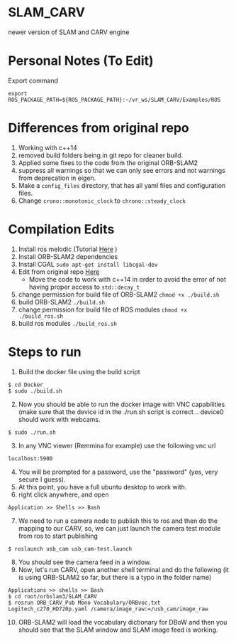# SLAM_CARV
newer version of SLAM and CARV engine

# Personal Notes (To Edit)
Export command 
```
export ROS_PACKAGE_PATH=${ROS_PACKAGE_PATH}:~/vr_ws/SLAM_CARV/Examples/ROS
```

# Differences from original repo
1. Working with c++14
2. removed build folders being in git repo for cleaner build.
3. Applied some fixes to the code from the original ORB-SLAM2
4. suppress all warnings so that we can only see errors and not warnings from deprecation in eigen.
5. Make a ```config_files``` directory, that has all yaml files and configuration files.
6. Change ```crono::monotonic_clock``` to ```chrono::steady_clock```

# Compilation Edits
1. Install ros melodic (Tutorial [Here](https://wiki.ros.org/melodic/Installation/Ubuntu]) )
2. Install ORB-SLAM2 dependencies
3. Install CGAL ``` sudo apt-get install libcgal-dev ```
4. Edit from original repo [Here](https://github.com/atlas-jj/ORB-SLAM-free-space-carving/tree/master)
   - Move the code to work with c++14 in order to avoid the error of not having proper access to ```std::decay_t```
5. change permission for build file of ORB-SLAM2 ```chmod +x ./build.sh```
6. build ORB-SLAM2 ```./build.sh```
7. change permission for build file of ROS modules ```chmod +x ./build_ros.sh```
8. build ros modules ```./build_ros.sh```

# Steps to run
1. Build the docker file using the build script
 ```
 $ cd Docker
 $ sudo ./build.sh
 ```
2. Now you should be able to run the docker image with VNC capabilities (make sure that the device id in the ./run.sh script is correct .. device0 should work with webcams.
```
$ sudo ./run.sh
```
3. In any VNC viewer (Remmina for example) use the following vnc url
```
localhost:5900
```
4. You will be prompted for a password, use the "password" (yes, very secure I guess).
5. At this point, you have a full ubuntu desktop to work with.
6. right click anywhere, and open
```
Application >> Shells >> Bash
```
7. We need to run a camera node to publish this to ros and then do the mapping to our CARV, so, we can just launch the camera test module from ros to start publishing
```
$ roslaunch usb_cam usb_cam-test.launch
```
8. You should see the camera feed in a window.
9. Now, let's run CARV, open another shell terminal and do the following (it is using ORB-SLAM2 so far, but there is a typo in the folder name)
```
Applications >> shells >> Bash
$ cd root/orbslam3/SLAM_CARV
$ rosrun ORB_CARV_Pub Mono Vocabulary/ORBvoc.txt Logitech_c270_HD720p.yaml /camera/image_raw:=/usb_cam/image_raw
```
10. ORB-SLAM2 will load the vocabulary dictionary for DBoW and then you should see that the SLAM window and SLAM image feed is working. 
